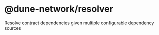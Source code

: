 # @dune-network/resolver
Resolve contract dependencies given multiple configurable dependency sources
